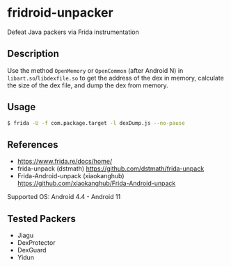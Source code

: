 # fridroid-unpacker

Defeat Java packers via Frida instrumentation


Description
-----------
Use the method `OpenMemory` or `OpenCommon` (after Android N) in `libart.so`/`libdexfile.so` to get the address of the dex in memory, calculate the size of the dex file, and dump the dex from memory.

Usage
-----

```sh
$ frida -U -f com.package.target -l dexDump.js --no-pause
```

References
----------
- https://www.frida.re/docs/home/
- frida-unpack (dstmath) https://github.com/dstmath/frida-unpack
- Frida-Android-unpack (xiaokanghub) https://github.com/xiaokanghub/Frida-Android-unpack

Supported OS: Android 4.4 - Android 11

Tested Packers
---------------

- Jiagu
- DexProtector
- DexGuard
- Yidun